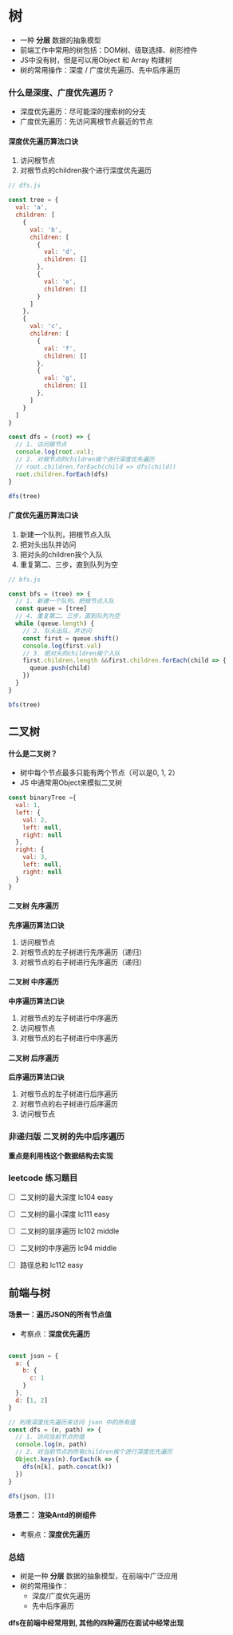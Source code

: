 # 树

+ 一种 **分层** 数据的抽象模型
+ 前端工作中常用的树包括：DOM树、级联选择、树形控件
+ JS中没有树，但是可以用Object 和 Array 构建树
+ 树的常用操作：深度 / 广度优先遍历、先中后序遍历


### 什么是深度、广度优先遍历？
+ 深度优先遍历：尽可能深的搜索树的分支
+ 广度优先遍历：先访问离根节点最近的节点

#### 深度优先遍历算法口诀
1. 访问根节点
2. 对根节点的children挨个进行深度优先遍历

```js
// dfs.js

const tree = {
  val: 'a',
  children: [
    {
      val: 'b',
      children: [
        {
          val: 'd',
          children: []
        },
        {
          val: 'e',
          children: []
        }
      ]
    },
    {
      val: 'c',
      children: [
        {
          val: 'f',
          children: []
        },
        {
          val: 'g',
          children: []
        },
      ]
    }
  ]
}

const dfs = (root) => {
  // 1. 访问根节点
  console.log(root.val);
  // 2. 对根节点的children挨个进行深度优先遍历
  // root.children.forEach(child => dfs(child))
  root.children.forEach(dfs)
}

dfs(tree)

```


#### 广度优先遍历算法口诀
1. 新建一个队列，把根节点入队
2. 把对头出队并访问
3. 把对头的children挨个入队
4. 重复第二、三步，直到队列为空
   
```js
// bfs.js

const bfs = (tree) => {
  // 1. 新建一个队列，把根节点入队
  const queue = [tree]
  // 4. 重复第二、三步，直到队列为空
  while (queue.length) {
    // 2. 队头出队，并访问
    const first = queue.shift()
    console.log(first.val)
    // 3. 把对头的children挨个入队
    first.children.length &&first.children.forEach(child => {
      queue.push(child)
    })
  }
}

bfs(tree)
```

## 二叉树

#### 什么是二叉树？
+ 树中每个节点最多只能有两个节点（可以是0, 1, 2）
+ JS 中通常用Object来模拟二叉树

```js
const binaryTree ={
  val: 1,
  left: {
    val: 2,
    left: null,
    right: null
  },
  right: {
    val: 3,
    left: null,
    right: null
  }
}

```

#### 二叉树 先序遍历
**先序遍历算法口诀**
1. 访问根节点
2. 对根节点的左子树进行先序遍历（递归）
3. 对根节点的右子树进行先序遍历（递归）

#### 二叉树 中序遍历
**中序遍历算法口诀**
1. 对根节点的左子树进行中序遍历
2. 访问根节点
3. 对根节点的右子树进行中序遍历

#### 二叉树 后序遍历
**后序遍历算法口诀**
1. 对根节点的左子树进行后序遍历
2. 对根节点的右子树进行后序遍历
3. 访问根节点

### 非递归版 二叉树的先中后序遍历
**重点是利用栈这个数据结构去实现**


### leetcode 练习题目
- [ ] 二叉树的最大深度 lc104 easy
- [ ] 二叉树的最小深度 lc111 easy
- [ ] 二叉树的层序遍历 lc102 middle
- [ ] 二叉树的中序遍历 lc94 middle
- [ ] 路径总和 lc112 easy



## 前端与树
#### 场景一：遍历JSON的所有节点值
+ 考察点：**深度优先遍历**

```js

const json = {
  a: {
    b: {
      c: 1
    }
  },
  d: [1, 2]
}

// 利用深度优先遍历来访问 json 中的所有值
const dfs = (n, path) => {
  // 1. 访问当前节点的值
  console.log(n, path)
  // 2. 对当前节点的所有children挨个进行深度优先遍历
  Object.keys(n).forEach(k => {
    dfs(n[k], path.concat(k))
  })
}

dfs(json, [])

```

#### 场景二： 渲染Antd的树组件
+ 考察点：**深度优先遍历**

### 总结
+ 树是一种 **分层** 数据的抽象模型，在前端中广泛应用
+ 树的常用操作：
  + 深度/广度优先遍历 
  + 先中后序遍历

**dfs在前端中经常用到, 其他的四种遍历在面试中经常出现**


